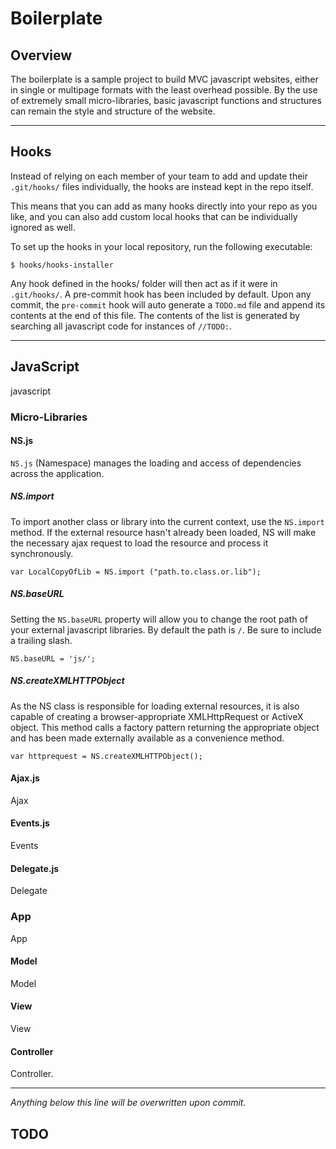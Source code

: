 # Boilerplate

## Overview ##

The boilerplate is a sample project to build MVC javascript websites, either in
single or multipage formats with the least overhead possible. By the use of
extremely small micro-libraries, basic javascript functions and structures can
remain the style and structure of the website.

- - - - -

## Hooks ##

Instead of relying on each member of your team to add and update their
`.git/hooks/` files individually, the hooks are instead kept in the repo
itself.

This means that you can add as many hooks directly into your repo as you like,
and you can also add custom local hooks that can be individually ignored as
well.

To set up the hooks in your local repository, run the following executable:

    $ hooks/hooks-installer

Any hook defined in the hooks/ folder will then act as if it were in
`.git/hooks/`. A pre-commit hook has been included by default. Upon any commit,
the `pre-commit` hook will auto generate a `TODO.md` file and append its
contents at the end of this file. The contents of the list is generated by
searching all javascript code for instances of `//TODO:`.

- - - - -

## JavaScript ##

javascript

### Micro-Libraries ###

#### NS.js ####

`NS.js` (Namespace) manages the loading and access of dependencies across the
application.

##### NS.import #####

To import another class or library into the current context, use the
`NS.import` method. If the external resource hasn't already been loaded, NS
will make the necessary ajax request to load the resource and process it
synchronously.

	var LocalCopyOfLib = NS.import ("path.to.class.or.lib");

##### NS.baseURL #####

Setting the `NS.baseURL` property will allow you to change the root path of
your external javascript libraries. By default the path is `/`. Be sure to
include a trailing slash.

	NS.baseURL = 'js/';

##### NS.createXMLHTTPObject #####

As the NS class is responsible for loading external resources, it is also
capable of creating a browser-appropriate XMLHttpRequest or ActiveX object.
This method calls a factory pattern returning the appropriate object and has
been made externally available as a convenience method.

	var httprequest = NS.createXMLHTTPObject();

#### Ajax.js ####

Ajax

#### Events.js ####

Events

#### Delegate.js ####

Delegate

### App ###

App

#### Model ####

Model

#### View ####

View

#### Controller ####

Controller.

- - - - -

_Anything below this line will be overwritten upon commit._
## TODO ##

